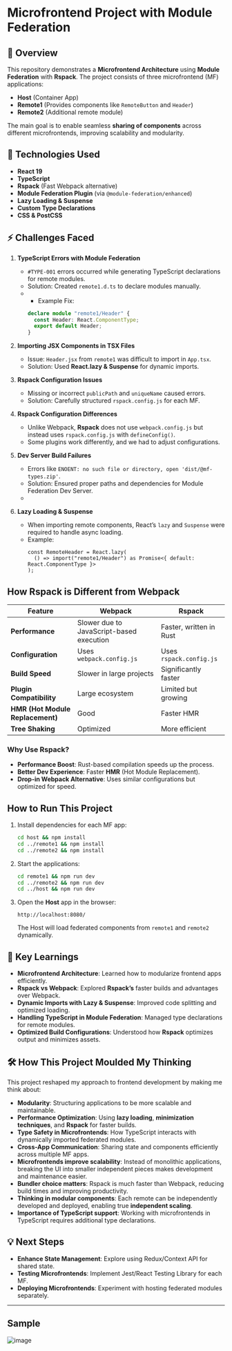 # Microfrontend Project with Module Federation

## 📌 Overview
This repository demonstrates a **Microfrontend Architecture** using **Module Federation** with **Rspack**. The project consists of three microfrontend (MF) applications:
- **Host** (Container App)
- **Remote1** (Provides components like `RemoteButton` and `Header`)
- **Remote2** (Additional remote module)

The main goal is to enable seamless **sharing of components** across different microfrontends, improving scalability and modularity.

## 🚀 Technologies Used
- **React 19**
- **TypeScript**
- **Rspack** (Fast Webpack alternative)
- **Module Federation Plugin** (via `@module-federation/enhanced`)
- **Lazy Loading & Suspense**
- **Custom Type Declarations**
- **CSS & PostCSS**

## ⚡ Challenges Faced
1. **TypeScript Errors with Module Federation**  
   - `#TYPE-001` errors occurred while generating TypeScript declarations for remote modules.
   - Solution: Created `remote1.d.ts` to declare modules manually.
   - - Example Fix:
     ```ts
     declare module "remote1/Header" {
       const Header: React.ComponentType;
       export default Header;
     }
     ```
   
2. **Importing JSX Components in TSX Files**  
   - Issue: `Header.jsx` from `remote1` was difficult to import in `App.tsx`.
   - Solution: Used **React.lazy & Suspense** for dynamic imports.

3. **Rspack Configuration Issues**  
   - Missing or incorrect `publicPath` and `uniqueName` caused errors.
   - Solution: Carefully structured `rspack.config.js` for each MF.

4. **Rspack Configuration Differences**
   - Unlike Webpack, **Rspack** does not use `webpack.config.js` but instead uses `rspack.config.js` with `defineConfig()`.
   - Some plugins work differently, and we had to adjust configurations.

5. **Dev Server Build Failures**  
   - Errors like `ENOENT: no such file or directory, open 'dist/@mf-types.zip'`.
   - Solution: Ensured proper paths and dependencies for Module Federation Dev Server.
   -
6. **Lazy Loading & Suspense**
   - When importing remote components, React’s `lazy` and `Suspense` were required to handle async loading.
   - Example:
     ```tsx
     const RemoteHeader = React.lazy(
       () => import("remote1/Header") as Promise<{ default: React.ComponentType }>
     );
     ```

## How Rspack is Different from Webpack

| Feature        | Webpack | Rspack |
|---------------|---------|--------|
| **Performance** | Slower due to JavaScript-based execution | Faster, written in Rust |
| **Configuration** | Uses `webpack.config.js` | Uses `rspack.config.js` |
| **Build Speed** | Slower in large projects | Significantly faster |
| **Plugin Compatibility** | Large ecosystem | Limited but growing |
| **HMR (Hot Module Replacement)** | Good | Faster HMR |
| **Tree Shaking** | Optimized | More efficient |

### Why Use Rspack?
- **Performance Boost**: Rust-based compilation speeds up the process.
- **Better Dev Experience**: Faster **HMR** (Hot Module Replacement).
- **Drop-in Webpack Alternative**: Uses similar configurations but optimized for speed.


## How to Run This Project

1. Install dependencies for each MF app:
   ```sh
   cd host && npm install
   cd ../remote1 && npm install
   cd ../remote2 && npm install
   ```

2. Start the applications:
   ```sh
   cd remote1 && npm run dev
   cd ../remote2 && npm run dev
   cd ../host && npm run dev
   ```

3. Open the **Host** app in the browser:
   ```
   http://localhost:8080/
   ```
   The Host will load federated components from `remote1` and `remote2` dynamically.


## 🎯 Key Learnings
- **Microfrontend Architecture**: Learned how to modularize frontend apps efficiently.
- **Rspack vs Webpack**: Explored **Rspack’s** faster builds and advantages over Webpack.
- **Dynamic Imports with Lazy & Suspense**: Improved code splitting and optimized loading.
- **Handling TypeScript in Module Federation**: Managed type declarations for remote modules.
- **Optimized Build Configurations**: Understood how **Rspack** optimizes output and minimizes assets.

## 🛠️ How This Project Moulded My Thinking
This project reshaped my approach to frontend development by making me think about:
- **Modularity**: Structuring applications to be more scalable and maintainable.
- **Performance Optimization**: Using **lazy loading**, **minimization techniques**, and **Rspack** for faster builds.
- **Type Safety in Microfrontends**: How TypeScript interacts with dynamically imported federated modules.
- **Cross-App Communication**: Sharing state and components efficiently across multiple MF apps.
- **Microfrontends improve scalability**: Instead of monolithic applications, breaking the UI into smaller independent pieces makes development and maintenance easier.
- **Bundler choice matters**: Rspack is much faster than Webpack, reducing build times and improving productivity.
- **Thinking in modular components**: Each remote can be independently developed and deployed, enabling true **independent scaling**.
- **Importance of TypeScript support**: Working with microfrontends in TypeScript requires additional type declarations.

## 💡 Next Steps
- **Enhance State Management**: Explore using Redux/Context API for shared state.
- **Testing Microfrontends**: Implement Jest/React Testing Library for each MF.
- **Deploying Microfrontends**: Experiment with hosting federated modules separately.

---
## Sample 
![image](https://github.com/user-attachments/assets/920df831-46c1-4111-8b5a-3f38852b7b30)

